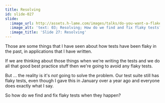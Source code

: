 ```yaml
---
title: Resolving
id: slide-027
slide:
  :image_url: http://assets.h-lame.com/images/talks/do-you-want-a-flake-with-that/slides/027.png
  :image_alt: 'text: 03; Resolving; How do we find and fix flaky tests?'
  :image_title: 'Slide 27: Resolving'
---
```

Those are some things that I have seen about how tests have been flaky in the past, in applications that I have written.

If we are thinking about those things when we're writing the tests and we do all that good best practice stuff then we're going to avoid any flaky tests.

But ... the reality is it's _not_ going to solve the problem.  Our test suite still has flaky tests, even though I gave this in January over a year ago and everyone does exactly what I say.

So how do we find and fix flaky tests when they happen?
